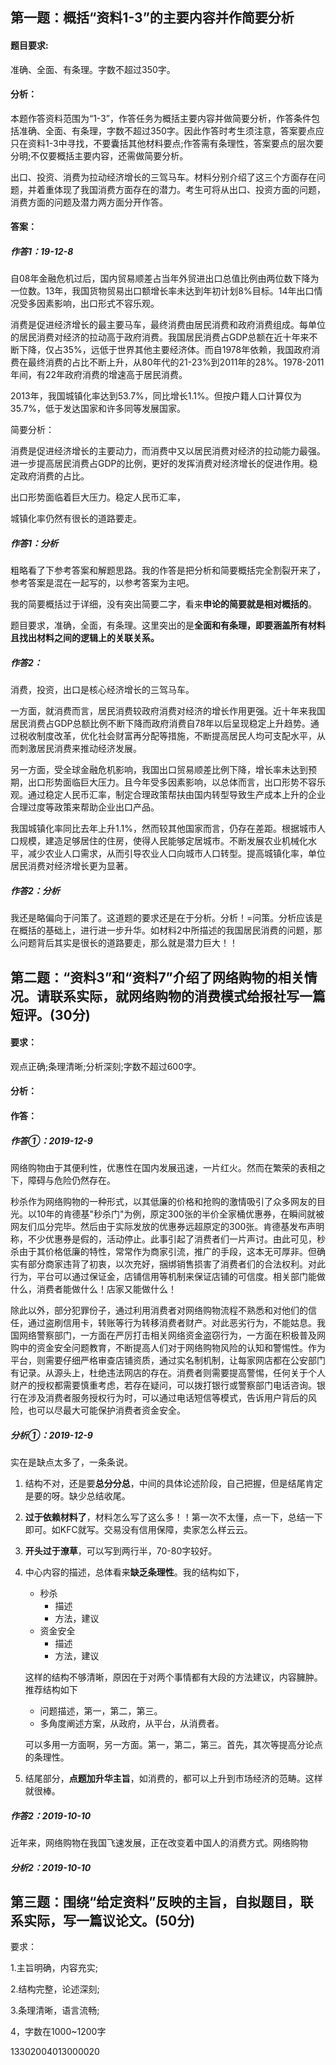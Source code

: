 

## 第一题：概括“资料1-3”的主要内容并作简要分析

#### 题目要求: 

准确、全面、有条理。字数不超过350字。

#### 分析：

本题作答资料范围为“1-3”，作答任务为概括主要内容并做简要分析，作答条件包括准确、全面、有条理，字数不超过350字。因此作答时考生须注意，答案要点应只在资料1-3中寻找，不要囊括其他材料要点;作答需有条理性，答案要点的层次要分明;不仅要概括主要内容，还需做简要分析。

出口、投资、消费为拉动经济增长的三驾马车。材料分别介绍了这三个方面存在问题，并着重体现了我国消费方面存在的潜力。考生可将从出口、投资方面的问题，消费方面的问题及潜力两方面分开作答。

#### 答案：

##### 作答1：19-12-8

自08年金融危机过后，国内贸易顺差占当年外贸进出口总值比例由两位数下降为一位数。13年，我国货物贸易出口额增长率未达到年初计划8%目标。14年出口情况受多因素影响，出口形式不容乐观。

消费是促进经济增长的最主要马车，最终消费由居民消费和政府消费组成。每单位的居民消费对经济的拉动高于政府消费。我国居民消费占GDP总额在近十年来不断下降，仅占35%，远低于世界其他主要经济体。而自1978年依赖，我国政府消费在最终消费的占比不断上升，从80年代的21-23%到2011年的28%。1978-2011年间，有22年政府消费的增速高于居民消费。

2013年，我国城镇化率达到53.7%，同比增长1.1%。但按户籍人口计算仅为35.7%，低于发达国家和许多同等发展国家。

简要分析：

消费是促进经济增长的主要动力，而消费中又以居民消费对经济的拉动能力最强。进一步提高居民消费占GDP的比例，更好的发挥消费对经济增长的促进作用。稳定政府消费的占比。

出口形势面临着巨大压力。稳定人民币汇率，

城镇化率仍然有很长的道路要走。

##### 作答1：分析

粗略看了下参考答案和解题思路。我的作答是把分析和简要概括完全割裂开来了，参考答案是混在一起写的，以参考答案为主吧。

我的简要概括过于详细，没有突出简要二字，看来**申论的简要就是相对概括的**。

题目要求，准确，全面，有条理。这里突出的是**全面和有条理，即要涵盖所有材料且找出材料之间的逻辑上的关联关系。**

##### 作答2：

消费，投资，出口是核心经济增长的三驾马车。

一方面，就消费而言，居民消费较政府消费对经济的增长作用更强。近十年来我国居民消费占GDP总额比例不断下降而政府消费自78年以后呈现稳定上升趋势。通过税收制度改革，优化社会财富再分配等措施，不断提高居民人均可支配水平，从而刺激居民消费来推动经济发展。

另一方面，受全球金融危机影响，我国出口贸易顺差比例下降，增长率未达到预期，出口形势面临巨大压力。且今年受多因素影响，以总体而言，出口形势不容乐观。通过稳定人民币汇率，制定合理政策帮扶由国内转型导致生产成本上升的企业合理过度等政策来帮助企业出口产品。

我国城镇化率同比去年上升1.1%，然而较其他国家而言，仍存在差距。根据城市人口规模，建造足够居住的住房，使得人民能够定居城市。不断发展农业机械化水平，减少农业人口需求，从而引导农业人口向城市人口转型。提高城镇化率，单位居民消费对经济增长更为显著。

##### 作答2：分析

我还是略偏向于问策了。这道题的要求还是在于分析。分析！=问策。分析应该是在概括的基础上，进行进一步升华。如材料2中所描述的我国居民消费的问题，那么问题背后其实是很长的道路要走，那么就是潜力巨大！！



## 第二题：“资料3”和“资料7”介绍了网络购物的相关情况。请联系实际，就网络购物的消费模式给报社写一篇短评。(30分)

#### 要求：

观点正确;条理清晰;分析深刻;字数不超过600字。

#### 分析：

#### 作答：

##### 作答①：2019-12-9

网络购物由于其便利性，优惠性在国内发展迅速，一片红火。然而在繁荣的表相之下，障碍与危险仍然存在。

秒杀作为网络购物的一种形式，以其低廉的价格和抢购的激情吸引了众多网友的目光。以10年的肯德基"秒杀门"为例，原定300张的半价全家桶优惠券，在瞬间就被网友们瓜分完毕。然后由于实际发放的优惠券远超原定的300张。肯德基发布声明称，不少优惠券是假的，活动停止。此事引起了消费者们一片声讨。由此可见，秒杀由于其价格低廉的特性，常常作为商家引流，推广的手段，这本无可厚非。但确实有部分商家违背了初衷，以次充好，捆绑销售损害了消费者们的合法权利。对此行为，平台可以通过保证金，店铺信用等机制来保证店铺的可信度。相关部门能做什么，消费者能做什么！店家又能做什么！

除此以外，部分犯罪份子，通过利用消费者对网络购物流程不熟悉和对他们的信任，通过盗刷信用卡，转账等行为转移消费者财产。对此恶劣行为，不能姑息。我国网络警察部门，一方面在严厉打击相关网络资金盗窃行为，一方面在积极普及网购中的资金安全问题教育，不断提高人们对于网络购物风险的认知和警惕性。作为平台，则需要仔细严格审查店铺资质，通过实名制机制，让每家网店都在公安部门有记录。从源头上，杜绝违法网店的存在。消费者则需要提高警惕，任何关于个人财产的授权都需要慎重考虑，若存在疑问，可以拨打银行或警察部门电话咨询。银行在涉及消费者服务授权行为时，可以通过电话短信等模式，告诉用户背后的风险，也可以尽最大可能保护消费者资金安全。

##### 分析①：2019-12-9

实在是缺点太多了，一条条说。

1. 结构不对，还是要**总分分总**，中间的具体论述阶段，自己把握，但是结尾肯定是要的呀。缺少总结收尾。

2. **过于依赖材料了**，材料怎么写了这么多！！第一次不太懂，点一下，总结一下即可。如KFC就写。交易没有信用保障，卖家怎么样云云。

3. **开头过于潦草**，可以写到两行半，70-80字较好。

4. 中心内容的描述，总体看来**缺乏条理性**。我的结构如下，

   * 秒杀
     * 描述
     * 方法，建议
   * 资金安全
     * 描述
     * 方法，建议

   这样的结构不够清晰，原因在于对两个事情都有大段的方法建议，内容臃肿。推荐结构如下

   * 问题描述，第一，第二，第三。
   * 多角度阐述方案，从政府，从平台，从消费者。

   可以多用一方面啊，另一方面。第一，第二，第三。首先，其次等提高分论点的条理性。

5. 结尾部分，**点题加升华主旨**，如消费的，都可以上升到市场经济的范畴。这样就很棒。

##### 作答2：2019-10-10

近年来，网络购物在我国飞速发展，正在改变着中国人的消费方式。网络购物

##### 分析2：2019-10-10



## 第三题：围绕“给定资料”反映的主旨，自拟题目，联系实际，写一篇议论文。(50分)

要求：

1.主旨明确，内容充实;

2.结构完整，论述深刻;

3.条理清晰，语言流畅;

4，字数在1000~1200字







13302004013000020





